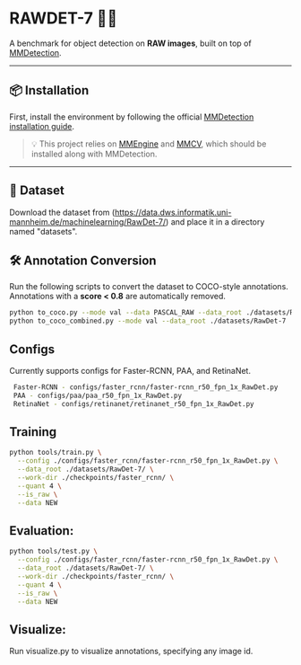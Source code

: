 # RAWDET-7 🧠📸

A benchmark for object detection on **RAW images**, built on top of [MMDetection](https://github.com/open-mmlab/mmdetection).

---

## 📦 Installation

First, install the environment by following the official [MMDetection installation guide](https://github.com/open-mmlab/mmdetection).

> 💡 This project relies on [MMEngine](https://github.com/open-mmlab/mmengine) and [MMCV](https://github.com/open-mmlab/mmcv), which should be installed along with MMDetection.

---

## 📁 Dataset

Download the dataset from (https://data.dws.informatik.uni-mannheim.de/machinelearning/RawDet-7/) and place it in a directory named "datasets".

## 🛠️ Annotation Conversion

Run the following scripts to convert the dataset to COCO-style annotations.
Annotations with a **score < 0.8** are automatically removed.

```bash
python to_coco.py --mode val --data PASCAL_RAW --data_root ./datasets/RawDet-7
python to_coco_combined.py --mode val --data_root ./datasets/RawDet-7
```
## Configs
Currently supports configs for Faster-RCNN, PAA, and RetinaNet.
``` bash
 Faster-RCNN - configs/faster_rcnn/faster-rcnn_r50_fpn_1x_RawDet.py
 PAA - configs/paa/paa_r50_fpn_1x_RawDet.py
 RetinaNet - configs/retinanet/retinanet_r50_fpn_1x_RawDet.py
```

## Training
```bash
python tools/train.py \
  --config ./configs/faster_rcnn/faster-rcnn_r50_fpn_1x_RawDet.py \
  --data_root ./datasets/RawDet-7/ \
  --work-dir ./checkpoints/faster_rcnn/ \
  --quant 4 \
  --is_raw \
  --data NEW
```

## Evaluation:
```bash
python tools/test.py \
  --config ./configs/faster_rcnn/faster-rcnn_r50_fpn_1x_RawDet.py \
  --data_root ./datasets/RawDet-7/ \
  --work-dir ./checkpoints/faster_rcnn/ \
  --quant 4 \
  --is_raw \
  --data NEW
```

## Visualize:
Run visualize.py to visualize annotations, specifying any image id.
